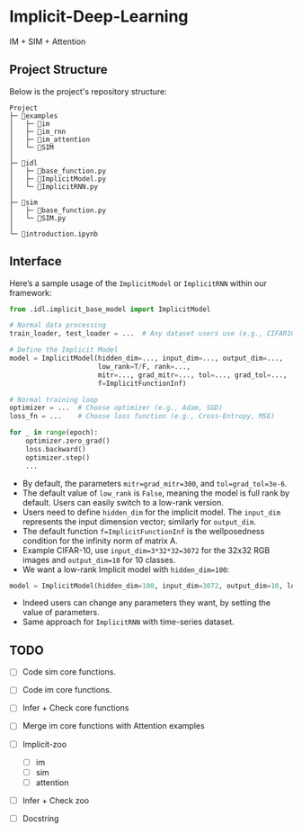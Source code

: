 # Implicit-Deep-Learning
IM + SIM + Attention

## Project Structure

Below is the project's repository structure:

```plaintext 
Project
├─ 📂examples                    
│   ├─ 📂im 
│   ├─ 📂im_rnn
│   ├─ 📂im_attention
│   └─ 📂SIM
│   
├─ 📂idl
│   ├─ 📃base_function.py
│   ├─ 📃ImplicitModel.py
│   └─ 📃ImplicitRNN.py
│ 
├─ 📂sim
│   ├─ 📃base_function.py
│   └─ 📃SIM.py
│  
└─ 📃introduction.ipynb                    
```

## Interface

Here’s a sample usage of the `ImplicitModel` or ``ImplicitRNN`` within our framework:

```python
from .idl.implicit_base_model import ImplicitModel

# Normal data processing
train_loader, test_loader = ...  # Any dataset users use (e.g., CIFAR10, time-series, ...)

# Define the Implicit Model
model = ImplicitModel(hidden_dim=..., input_dim=..., output_dim=...,
                      low_rank=T/F, rank=...,
                      mitr=..., grad_mitr=..., tol=..., grad_tol=...,
                      f=ImplicitFunctionInf)

# Normal training loop
optimizer = ...  # Choose optimizer (e.g., Adam, SGD)
loss_fn = ...    # Choose loss function (e.g., Cross-Entropy, MSE)

for _ in range(epoch): 
    optimizer.zero_grad() 
    loss.backward()  
    optimizer.step()  
    ...
```

- By default, the parameters `mitr=grad_mitr=300`, and `tol=grad_tol=3e-6`.
- The default value of `low_rank` is `False`, meaning the model is full rank by default. Users can easily switch to a low-rank version.
- Users need to define `hidden_dim` for the implicit model. The `input_dim` represents the input dimension vector; similarly for `output_dim`.
- The default function `f=ImplicitFunctionInf` is the wellposedness condition for the infinity norm of matrix A.
- Example CIFAR-10, use `input_dim=3*32*32=3072` for the 32x32 RGB images and `output_dim=10` for 10 classes.
- We want a low-rank Implicit model with `hidden_dim=100`:

```python
model = ImplicitModel(hidden_dim=100, input_dim=3072, output_dim=10, low_rank=True, rank=2)
```
- Indeed users can change any parameters they want, by setting the value of parameters.
- Same approach for `ImplicitRNN` with time-series dataset.

## TODO

- [ ] Code sim core functions.
- [ ] Code im core functions.
- [ ] Infer + Check core functions
- [ ] Merge im core functions with Attention examples
- [ ] Implicit-zoo
   - [ ] im
   - [ ] sim
   - [ ] attention
- [ ] Infer + Check zoo
- [ ] Docstring

